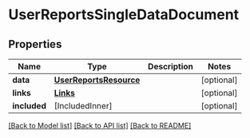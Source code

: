 # UserReportsSingleDataDocument

## Properties
Name | Type | Description | Notes
------------ | ------------- | ------------- | -------------
**data** | [**UserReportsResource**](UserReportsResource.md) |  | [optional] 
**links** | [**Links**](Links.md) |  | [optional] 
**included** | [IncludedInner] |  | [optional] 

[[Back to Model list]](../README.md#documentation-for-models) [[Back to API list]](../README.md#documentation-for-api-endpoints) [[Back to README]](../README.md)


